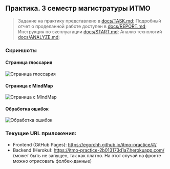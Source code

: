 ## Практика. 3 семестр магистратуры ИТМО

> Задание на практику представлено в [docs/TASK.md](docs/TASK.md);
> Подробный отчет о проделанной работе доступен в [docs/REPORT.md](docs/REPORT.md);
> Инструкция по эксплуатации [docs/START.md](docs/START.md);
> Анализ технологий [docs/ANALYZE.md](docs/ANALYZE.md);

### Скриншоты

#### Страница глоссария
![Страница глоссария](https://github.com/user-attachments/assets/186c6b66-ad8f-4341-ae31-2562bc83e9d4)

#### Страница с MindMap
![Страница с MindMap](https://github.com/user-attachments/assets/7f3fcc6b-3086-430c-9a84-dad86b4b3f63)

#### Обработка ошибок
![Обработка ошибок](https://github.com/user-attachments/assets/d1681199-46a9-4f29-870c-1e28b478e59a)

### Текущие URL приложения:
- Frontend (GitHub Pages): https://egorchh.github.io/itmo-practice/#/
- Backend (Heroku): https://itmo-practice-2b013173d1a7.herokuapp.com/ (может быть не запущен, так как платно. На этот случай на фронте можно отрисовать фолбек-данные)